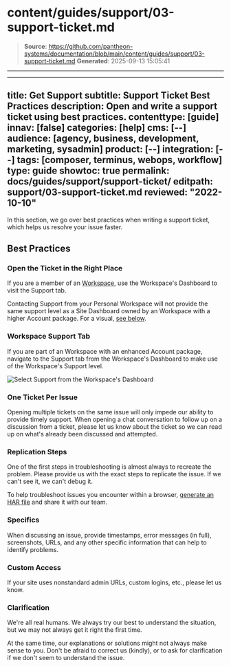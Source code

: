 # content/guides/support/03-support-ticket.md

> **Source**: https://github.com/pantheon-systems/documentation/blob/main/content/guides/support/03-support-ticket.md
> **Generated**: 2025-09-13 15:05:41

---

---
title: Get Support
subtitle: Support Ticket Best Practices
description: Open and write a support ticket using best practices.
contenttype: [guide]
innav: [false]
categories: [help]
cms: [--]
audience: [agency, business, development, marketing, sysadmin]
product: [--]
integration: [--]
tags: [composer, terminus, webops, workflow]
type: guide
showtoc: true
permalink: docs/guides/support/support-ticket/
editpath: support/03-support-ticket.md
reviewed: "2022-10-10"
---

In this section, we go over best practices when writing a support ticket, which helps us resolve your issue faster.


## Best Practices

### Open the Ticket in the Right Place

If you are a member of an [Workspace](/guides/account-mgmt/workspace-sites-teams/workspaces), use the Workspace's Dashboard to visit the Support tab.

Contacting Support from your Personal Workspace will not provide the same support level as a Site Dashboard owned by an Workspace with a higher Account package. For a visual, [see below](/guides/support/support-ticket/#workspace-support-tab).

### Workspace Support Tab

If you are part of an Workspace with an enhanced Account package, navigate to the Support tab from the Workspace's Dashboard to make use of the Workspace's Support level.

![Select Support from the Workspace's Dashboard](../../../images/dashboard/new-dashboard/2024/workspace-support.png)

### One Ticket Per Issue

Opening multiple tickets on the same issue will only impede our ability to provide timely support. When opening a chat conversation to follow up on a discussion from a ticket, please let us know about the ticket so we can read up on what's already been discussed and attempted.

### Replication Steps

One of the first steps in troubleshooting is almost always to recreate the problem. Please provide us with the exact steps to replicate the issue. If we can't see it, we can't debug it.

To help troubleshoot issues you encounter within a browser, [generate an HAR file](/guides/support/har) and share it with our team.

### Specifics

When discussing an issue, provide timestamps, error messages (in full), screenshots, URLs, and any other specific information that can help to identify problems.

### Custom Access

If your site uses nonstandard admin URLs, custom logins, etc., please let us know.

### Clarification

We're all real humans. We always try our best to understand the situation, but we may not always get it right the first time.

At the same time, our explanations or solutions might not always make sense to you. Don't be afraid to correct us (kindly), or to ask for clarification if we don't seem to understand the issue.
